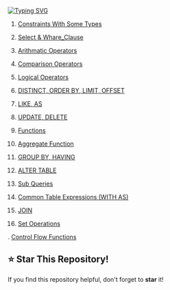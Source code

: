[![Typing SVG](https://readme-typing-svg.demolab.com?font=VT323&weight=900&size=35&pause=1000&color=A8F7F1&width=435&lines=Hi+Programmers+%F0%9F%91%8B%F0%9F%8F%BC%F0%9F%91%8B%F0%9F%8F%BC)](https://git.io/typing-svg)


1. [Constraints With Some Types](https://github.com/Farhan0140/_SQL/blob/main/From%20Phitron/Constraints.sql)

2. [Select & Whare_Clause](https://github.com/Farhan0140/_SQL/blob/main/From%20Apna%20College/3_Select%20%26%20Whare_Clause.sql)

3. [Arithmatic Operators](https://github.com/Farhan0140/_SQL/blob/main/From%20Phitron/Arithmatic%20Operators.sql)

4. [Comparison Operators](https://github.com/Farhan0140/_SQL/blob/main/From%20Phitron/Comparison%20Operators.SQL)

5. [Logical Operators](https://github.com/Farhan0140/_SQL/blob/main/From%20Apna%20College/4_Operators.sql)

6. [DISTINCT, ORDER BY, LIMIT, OFFSET](https://github.com/Farhan0140/_SQL/blob/main/From%20Phitron/DISTINCT%2C%20ORDER%20BY%2C%20LIMIT%2C%20OFFSET.sql)

7. [LIKE, AS](https://github.com/Farhan0140/_SQL/blob/main/From%20Phitron/LIKE%2C%20AS.sql)

8. [UPDATE, DELETE](https://github.com/Farhan0140/_SQL/blob/main/From%20Apna%20College/9_Table_Related_Queries.sql)

9. [Functions](https://github.com/Farhan0140/_SQL/blob/main/From%20Phitron/Functions.sql)

10. [Aggregate Function](https://github.com/Farhan0140/_SQL/blob/main/From%20Apna%20College/7_Aggregate_Function.sql)

11. [GROUP BY, HAVING](https://github.com/Farhan0140/_SQL/blob/main/From%20Phitron/GROUP%20BY%2C%20HAVING.sql)

12. [ALTER TABLE](https://github.com/Farhan0140/_SQL/blob/main/From%20Apna%20College/9_Table_Related_Queries(2).sql)

13. [Sub Queries](https://github.com/Farhan0140/_SQL/blob/main/From%20Apna%20College/14_Sub_Queries.sql)


14. [Common Table Expressions (WITH AS)](https://github.com/Farhan0140/_SQL/blob/main/From%20Phitron/Common%20Table%20Expressions%20(WITH%20AS).sql)

15. [JOIN](https://github.com/Farhan0140/_SQL/blob/main/From%20Phitron/Join.sql)

16. [Set Operations](https://github.com/Farhan0140/_SQL/blob/main/From%20Phitron/Set%20Operations.sql)



. [Control Flow Functions]()

## ⭐ **Star This Repository!**
If you find this repository helpful, don't forget to **star** it!